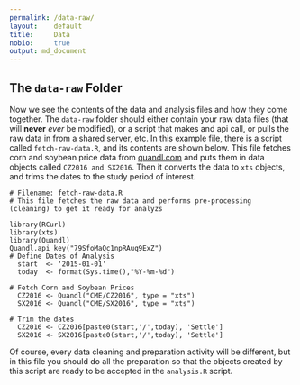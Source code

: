 ```yaml
---
permalink: /data-raw/
layout:    default
title:     Data
nobio:     true
output: md_document
---
```



The `data-raw` Folder
---------------------

Now we see the contents of the data and analysis files and how they come
together. The `data-raw` folder should either contain your raw data
files (that will **never** *ever* be modified), or a script that makes
and api call, or pulls the raw data in from a shared server, etc. In
this example file, there is a script called `fetch-raw-data.R`, and its
contents are shown below. This file fetches corn and soybean price data
from [quandl.com](quandl.com) and puts them in data objects called
`CZ2016 and SX2016`. Then it converts the data to `xts` objects, and
trims the dates to the study period of interest.

    # Filename: fetch-raw-data.R
    # This file fetches the raw data and performs pre-processing (cleaning) to get it ready for analyzs

    library(RCurl)
    library(xts)
    library(Quandl)
    Quandl.api_key("79SfoMaQc1npRAuq9ExZ")
    # Define Dates of Analysis
      start  <- '2015-01-01'
      today  <- format(Sys.time(),"%Y-%m-%d")

    # Fetch Corn and Soybean Prices
      CZ2016 <- Quandl("CME/CZ2016", type = "xts")
      SX2016 <- Quandl("CME/SX2016", type = "xts")

    # Trim the dates
      CZ2016 <- CZ2016[paste0(start,'/',today), 'Settle']
      SX2016 <- SX2016[paste0(start,'/',today), 'Settle']

Of course, every data cleaning and preparation activity will be
different, but in this file you should do all the preparation so that
the objects created by this script are ready to be accepted in the
`analysis.R` script.
